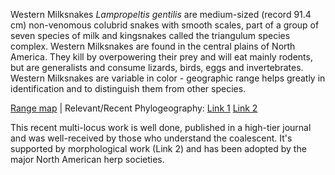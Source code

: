 Western Milksnakes *Lampropeltis gentilis* are medium-sized (record 91.4 cm) non-venomous colubrid snakes with smooth scales, part of a group of seven species of milk and kingsnakes called the triangulum species complex. Western Milksnakes are found in the central plains of North America. They kill by overpowering their prey and will eat mainly rodents, but are generalists and consume lizards, birds, eggs and invertebrates. Western Milksnakes are variable in color - geographic range helps greatly in identification and to distinguish them from other species.
  
[Range map](https://imgur.com/MakxiSr) | Relevant/Recent Phylogeography: [Link 1](https://academic.oup.com/sysbio/article-abstract/63/2/231/1644072) [Link 2](https://academic.oup.com/zoolinnean/article/174/2/394/2449789)

This recent multi-locus work is well done, published in a high-tier journal and was well-received by those who understand the coalescent. It's supported by morphological work (Link 2) and has been adopted by the major North American herp societies.

